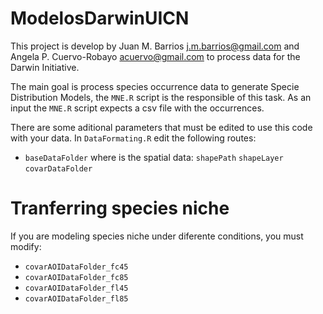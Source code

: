 # ModelosDarwinUICN

This project is develop by Juan M. Barrios <j.m.barrios@gmail.com> and Angela P. 
Cuervo-Robayo <acuervo@gmail.com> to process data for the Darwin Initiative.

The main goal is process species occurrence data to generate Specie Distribution
Models, the `MNE.R` script is the responsible of this task. As an input the 
`MNE.R` script expects a csv file with the occurrences. 

There are some aditional parameters that must be edited to use this code with your data. 
In `DataFormating.R` edit the following routes:
- `baseDataFolder` where is the spatial data:
  `shapePath`
  `shapeLayer` 
  `covarDataFolder`

# Tranferring species niche
If you are modeling species niche under diferente conditions, you must modify:
- `covarAOIDataFolder_fc45`
- `covarAOIDataFolder_fc85` 
- `covarAOIDataFolder_fl45` 
- `covarAOIDataFolder_fl85` 


